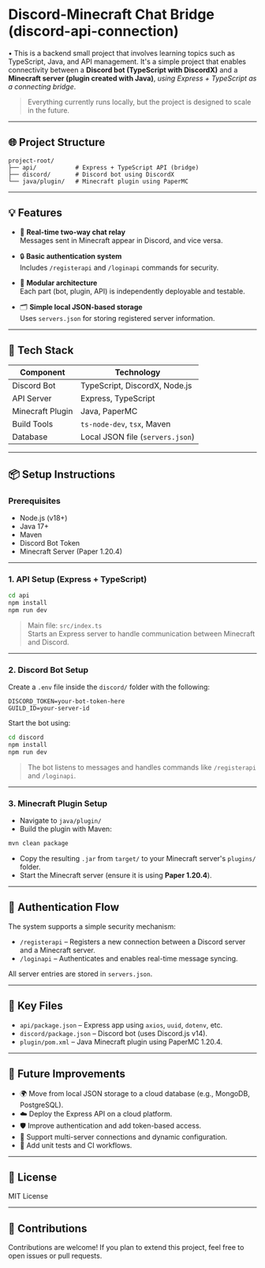 # Discord-Minecraft Chat Bridge (discord-api-connection)

• This is a backend small project that involves learning topics such as TypeScript, Java, and API management. It's a simple project that enables connectivity between a **Discord bot (TypeScript with DiscordX)** and a **Minecraft server (plugin created with Java)**, _using Express + TypeScript as a connecting bridge_.

> Everything currently runs locally, but the project is designed to scale in the future.

---

## 🌐 Project Structure

```
project-root/
├── api/           # Express + TypeScript API (bridge)
├── discord/       # Discord bot using DiscordX
└── java/plugin/   # Minecraft plugin using PaperMC
```

---

## 💡 Features

- 🔁 **Real-time two-way chat relay**  
  Messages sent in Minecraft appear in Discord, and vice versa.

- 🔒 **Basic authentication system**  
  Includes `/registerapi` and `/loginapi` commands for security.

- 🧩 **Modular architecture**  
  Each part (bot, plugin, API) is independently deployable and testable.

- 🗂️ **Simple local JSON-based storage**  
  Uses `servers.json` for storing registered server information.

---

## 🚀 Tech Stack

| Component        | Technology                  |
|------------------|-----------------------------|
| Discord Bot      | TypeScript, DiscordX, Node.js |
| API Server       | Express, TypeScript         |
| Minecraft Plugin | Java, PaperMC               |
| Build Tools      | `ts-node-dev`, `tsx`, Maven |
| Database         | Local JSON file (`servers.json`) |

---

## 📦 Setup Instructions

### Prerequisites

- Node.js (v18+)
- Java 17+
- Maven
- Discord Bot Token
- Minecraft Server (Paper 1.20.4)

---

### 1. API Setup (Express + TypeScript)

```bash
cd api
npm install
npm run dev
```

> Main file: `src/index.ts`  
> Starts an Express server to handle communication between Minecraft and Discord.

---

### 2. Discord Bot Setup

Create a `.env` file inside the `discord/` folder with the following:

```env
DISCORD_TOKEN=your-bot-token-here
GUILD_ID=your-server-id
```

Start the bot using:

```bash
cd discord
npm install
npm run dev
```

> The bot listens to messages and handles commands like `/registerapi` and `/loginapi`.

---

### 3. Minecraft Plugin Setup

- Navigate to `java/plugin/`
- Build the plugin with Maven:

```bash
mvn clean package
```

- Copy the resulting `.jar` from `target/` to your Minecraft server's `plugins/` folder.
- Start the Minecraft server (ensure it is using **Paper 1.20.4**).

---

## 🔐 Authentication Flow

The system supports a simple security mechanism:

- `/registerapi` – Registers a new connection between a Discord server and a Minecraft server.
- `/loginapi` – Authenticates and enables real-time message syncing.

All server entries are stored in `servers.json`.

---

## 📁 Key Files

- `api/package.json` – Express app using `axios`, `uuid`, `dotenv`, etc.
- `discord/package.json` – Discord bot (uses Discord.js v14).
- `plugin/pom.xml` – Java Minecraft plugin using PaperMC 1.20.4.

---

## 🔮 Future Improvements

- 🌍 Move from local JSON storage to a cloud database (e.g., MongoDB, PostgreSQL).
- ☁️ Deploy the Express API on a cloud platform.
- 🛡️ Improve authentication and add token-based access.
- 📌 Support multi-server connections and dynamic configuration.
- 🧪 Add unit tests and CI workflows.

---

## 📜 License

MIT License

---

## 🤝 Contributions

Contributions are welcome! If you plan to extend this project, feel free to open issues or pull requests.
